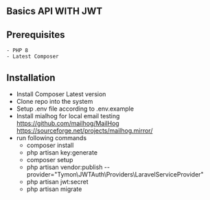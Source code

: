 ## Basics API WITH JWT
 
 
## Prerequisites
    - PHP 8
    - Latest Composer

## Installation 

- Install Composer Latest version
- Clone repo into the system
- Setup .env file according to .env.example
- Install mialhog for local email testing
    https://github.com/mailhog/MailHog
    https://sourceforge.net/projects/mailhog.mirror/
- run following commands
    - composer install
    - php artisan key:generate
    - composer setup
    - php artisan vendor:publish --provider="Tymon\JWTAuth\Providers\LaravelServiceProvider"
    - php artisan jwt:secret
    - php artisan migrate
    <!-- - php artisan db:seed --class=CountrySeeder -->
